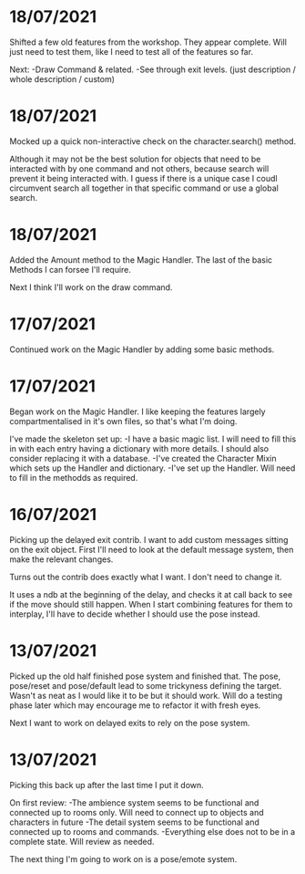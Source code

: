 # 18/07/2021
Shifted a few old features from the workshop. They appear complete. Will just
need to test them, like I need to test all of the features so far.

Next:
 -Draw Command & related.
 -See through exit levels. (just description / whole description / custom)

# 18/07/2021
Mocked up a quick non-interactive check on the character.search() method.

Although it may not be the best solution for objects that need to be interacted
with by one command and not others, because search will prevent it being 
interacted with. I guess if there is a unique case I coudl circumvent search
all together in that specific command or use a global search.

# 18/07/2021
Added the Amount method to the Magic Handler. The last of the basic Methods
I can forsee I'll require.

Next I think I'll work on the draw command.

# 17/07/2021
Continued work on the Magic Handler by adding some basic methods.

# 17/07/2021
Began work on the Magic Handler. I like keeping the features largely 
compartmentalised in it's own files, so that's what I'm doing.

I've made the skeleton set up:
-I have a basic magic list. I will need to fill this in with each entry having
a dictionary with more details. I should also consider replacing it with a
database.
-I've created the Character Mixin which sets up the Handler and dictionary.
-I've set up the Handler. Will need to fill in the methodds as required.

# 16/07/2021
Picking up the delayed exit contrib. I want to add custom messages sitting on
the exit object. First I'll need to look at the default message system, then 
make the relevant changes.

Turns out the contrib does exactly what I want. I don't need to change it. 

It uses a ndb at the beginning of the delay, and checks it at call back to see
if the move should still happen. When I start combining features for them to
interplay, I'll have to decide whether I should use the pose instead.

# 13/07/2021
Picked up the old half finished pose system and finished that.
The pose, pose/reset and pose/default lead to some trickyness defining the 
target. Wasn't as neat as I would like it to be but it should work. Will do
a testing phase later which may encourage me to refactor it with fresh eyes.

Next I want to work on delayed exits to rely on the pose system.

# 13/07/2021
Picking this back up after the last time I put it down.

On first review:
-The ambience system seems to be functional and connected up to rooms only.
 Will need to connect up to objects and characters in future
-The detail system seems to be functional and connected up to rooms and 
 commands.
-Everything else does not to be in a complete state. Will review as needed.

The next thing I'm going to work on is a pose/emote system.
 